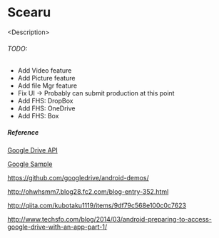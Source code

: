 # Scearu

\<Description\>

###### TODO:

- Add Video feature
- Add Picture feature
- Add file Mgr feature
- Fix UI -> Probably can submit production at this point
- Add FHS: DropBox
- Add FHS: OneDrive
- Add FHS: Box

##### Reference
[Google Drive API](https://developers.google.com/drive/)

[Google Sample](https://github.com/googledrive/android-quickstart)

https://github.com/googledrive/android-demos/

http://ohwhsmm7.blog28.fc2.com/blog-entry-352.html

http://qiita.com/kubotaku1119/items/9df79c568e100c0c7623

http://www.techsfo.com/blog/2014/03/android-preparing-to-access-google-drive-with-an-app-part-1/
